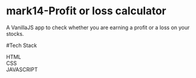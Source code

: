 # mark14-Profit or loss calculator
 A VanillaJS app to check whether you are earning a profit or a loss on your stocks.

#Tech Stack  

HTML  
CSS  
JAVASCRIPT

